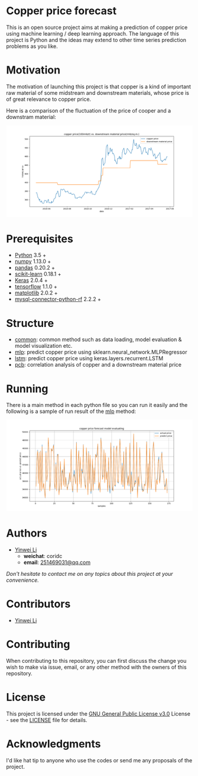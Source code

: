 # Copper price forecast

This is an open source project aims at making a prediction of copper price using machine learning / deep learning approach. The language of this project is Python and the ideas may extend to other time series prediction problems as you like.

# Motivation

The motivation of launching this project is that copper is a kind of important raw material of some midstream and downstream materials, whose price is of great relevance to copper price. 

Here is a comparison of the fluctuation of the price of cooper and a downstram material:

![image](https://github.com/liyinwei/res/raw/master/2017/copper_price_readme_1.png)

# Prerequisites

- [Python](https://www.python.org/) 3.5 + 
- [numpy](http://www.numpy.org/) 1.13.0 + 
- [pandas](http://pandas.pydata.org/) 0.20.2 + 
- [scikit-learn](http://scikit-learn.org/stable/) 0.18.1 + 
- [Keras](https://keras.io/) 2.0.4 + 
- [tensorflow](https://www.tensorflow.org/) 1.1.0 + 
- [matplotlib](http://matplotlib.org/) 2.0.2 +
- [mysql-connector-python-rf](https://pypi.python.org/pypi/mysql-connector-python-rf) 2.2.2 + 

# Structure
- [common](https://github.com/liyinwei/copper_price_forecast/tree/master/common): common method such as data loading, model evaluation & model visualization etc.
- [mlp](https://github.com/liyinwei/copper_price_forecast/tree/master/mlp): predict copper price using sklearn.neural_network.MLPRegressor
- [lstm](https://github.com/liyinwei/copper_price_forecast/tree/master/lstm): predict copper price using keras.layers.recurrent.LSTM
- [pcb](https://github.com/liyinwei/copper_price_forecast/tree/master/pcb): correlation analysis of copper and a downstream material price

# Running
There is a main method in each python file so you can run it easily and the following is a sample of run result of the [mlp](https://github.com/liyinwei/copper_price_forecast/tree/master/mlp) method:

![image](https://github.com/liyinwei/res/raw/master/2017/copper_price_readme_2.png)


# Authors
- [Yinwei Li](https://github.com/liyinwei)
  - **weichat**: coridc
  - **email**: 251469031@qq.com

*Don't hesitate to contact me on any topics about this project at your convenience.*


# Contributors
- [Yinwei Li](https://github.com/liyinwei)


# Contributing

When contributing to this repository, you can first discuss the change you wish to make via issue, email, or any other method with the owners of this repository.


# License

This project is licensed under the [GNU General Public License v3.0](http://www.gnu.org/licenses/gpl-3.0.html) License - see the [LICENSE](https://github.com/liyinwei/copper_price_forecast/blob/master/LICENSE) file for details.

# Acknowledgments

I'd like hat tip to anyone who use the codes or send me any proposals of the project.